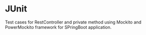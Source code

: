 # JUnit
Test cases for RestController and private method using Mockito and PowerMockito framework for SPringBoot application.
